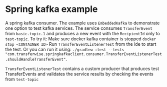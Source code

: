 # Spring kafka example
A spring kafka consumer. The example uses `EmbeddedKafka` to demonstrate one option to test kafka services.
The service consumes `TransferEvent` from `basic.topic.1` and produces a new event with the `RecipientId` only to `test-topic`.
To try it:
Make sure docker kafka container is stopped `docker stop <CONTAINER ID>`
Run `TransferEventListenerTest` from the ide to start the test. Or you can run it using: `./gradlew :test --tests "com.transferwise.springkafkaclient.consumer.TransferEventListenerTest.shouldHandleTransferEvent"`.

`TransferEventListenerTest` contains a custom producer that produces test TransferEvents and validates the service results 
by checking the events from `test-topic`